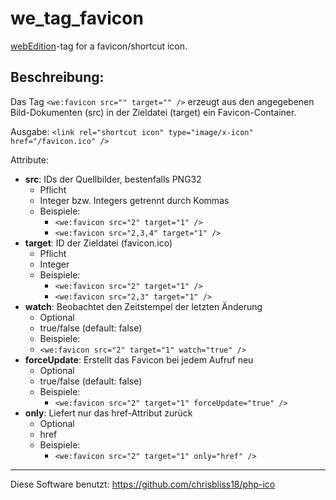 we_tag_favicon
==============

[webEdition](http://www.webedition.org)-tag for a favicon/shortcut icon.


Beschreibung:
----------------------

Das Tag `<we:favicon src="" target="" />` erzeugt aus den angegebenen
Bild-Dokumenten (src) in der Zieldatei (target) ein Favicon-Container.

Ausgabe:
`<link rel="shortcut icon" type="image/x-icon" href="/favicon.ico" />`

Attribute:
* **src**: IDs der Quellbilder, bestenfalls PNG32
    * Pflicht
    * Integer bzw. Integers getrennt durch Kommas
    * Beispiele:
        * `<we:favicon src="2" target="1" />`
        * `<we:favicon src="2,3,4" target="1" />`
* **target**: ID der Zieldatei (favicon.ico)
    * Pflicht
    * Integer
    * Beispiele:
        * `<we:favicon src="2" target="1" />`
        * `<we:favicon src="2,3" target="1" />`
* **watch**: Beobachtet den Zeitstempel der letzten Änderung
    * Optional
    * true/false (default: false)
    * Beispiele:
    * `<we:favicon src="2" target="1" watch="true" />`
* **forceUpdate**: Erstellt das Favicon bei jedem Aufruf neu
    * Optional
    * true/false (default: false)
    * Beispiele:
        * `<we:favicon src="2" target="1" forceUpdate="true" />`
* **only**: Liefert nur das href-Attribut zurück
    * Optional
    * href
    * Beispiele:
         * `<we:favicon src="2" target="1" only="href" />`



---------
Diese Software benutzt: https://github.com/chrisbliss18/php-ico
